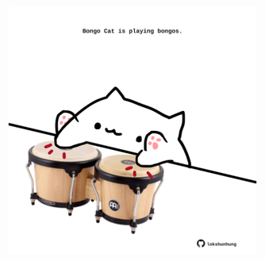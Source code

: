<!-- built at 23/02/2024, 07:00:36 UTC -->
<p align="center">
  <img width="500" height="500" src="./ReadmeImage.svg">
</p>
